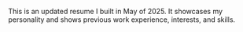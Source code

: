 This is an updated resume I built in May of 2025. It showcases my personality and shows previous work experience, interests, and skills.
